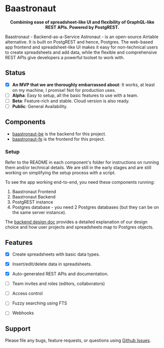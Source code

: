 # Baastronaut

<p align="center">
  <b>
  Combining ease of spreadsheet-like UI and flexibility of GraphQL-like REST APIs. Powered by PostgREST.
  </b>
</p>

Baastronaut - Backend-as-a-Service Astronaut - is an open-source Airtable alternative. It is built on PostgREST and hence, Postgres. The web-based app frontend and spreadsheet-like UI makes it easy for non-technical users to create spreadsheets and add data, while the flexible and comprehensive REST APIs give developers a powerful toolset to work with.

## Status
- [x] **An MVP that we are thoroughly embarrassed about**: It works, at least on my machine, I promise! Not for production uses.
- [ ] **Alpha**: Easy to setup, all the basic features to use with a team.
- [ ] **Beta**: Feature-rich and stable. Cloud version is also ready.
- [ ] **Public**: General Availability.

## Components
- [baastronaut-be](baastronaut-be) is the backend for this project.
- [baastronaut-fe](baastronaut-fe) is the frontend for this project.

### Setup
Refer to the README in each component's folder for instructions on running them and/or technical details. We are still in the early stages and are still working on simplifying the setup process with a script.

To see the app working end-to-end, you need these components running:

1. Baastronaut Frontend
2. Baastronaut Backend
3. PostgREST instance
4. Postgres database - you need 2 Postgres databases (but they can be on the same server instance).

The [backend design doc](./be-design.md) provides a detailed explanation of our design choice and how user projects and spreadsheets map to Postgres objects.

## Features
- [x] Create spreadsheets with basic data types.
- [x] Insert/edit/delete data in spreadsheets.
- [x] Auto-generated REST APIs and documentation.
- [ ] Team invites and roles (editors, collaborators)
- [ ] Access control
- [ ] Fuzzy searching using FTS
- [ ] Webhooks


## Support
Please file any bugs, feature requests, or questions using [Github Issues](https://github.com/baastronaut/baastronaut/issues).